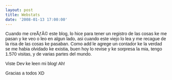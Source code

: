 ```yaml
---
layout: post
title: Webstats
date: '2008-01-13 17:00:00'
---
```



<span style="font-family:arial;">Cuando me creÃƒÂ© este blog, lo hice para tener un registro de las cosas ke me pasan y ke veo o leo en algun lado, asi cuando este viejo lo lea y me recague de la risa de las cosas ke pasaban. Como add le agrege un contador ke la verdad se me habia olvidado ke existia, buen hoy lo revise y ke sorpresa la mia, tengo 1.570 visitas, y de varias partes del mundo.</span>

<span style="font-family:arial;">Viste Dev ke leen mi blog! Ah!</span>

<span style="font-family:arial;">Gracias a todos XD</span>



